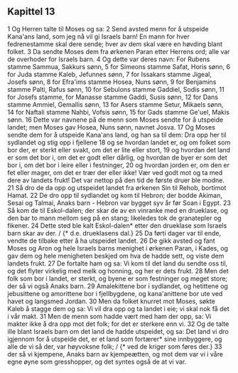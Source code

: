 ## Kapittel 13

1 Og Herren talte til Moses og sa:
2 Send avsted menn for å utspeide Kana'ans land, som jeg nå vil gi Israels barn! En mann for hver fedrenestamme skal dere sende; hver av dem skal være en høvding blant folket.
3 Da sendte Moses dem fra ørkenen Paran etter Herrens ord; alle var de overhoder for Israels barn.
4 Og dette var deres navn: For Rubens stamme Sammua, Sakkurs sønn,
5 for Simeons stamme Safat, Horis sønn,
6 for Juda stamme Kaleb, Jefunnes sønn,
7 for Issakars stamme Jigeal, Josefs sønn,
8 for Efra'ims stamme Hosea, Nuns sønn,
9 for Benjamins stamme Palti, Rafus sønn,
10 for Sebulons stamme Gaddiel, Sodis sønn,
11 for Josefs stamme, for Manasse stamme Gaddi, Susis sønn,
12 for Dans stamme Ammiel, Gemallis sønn,
13 for Asers stamme Setur, Mikaels sønn,
14 for Naftali stamme Nahbi, Vofsis sønn,
15 for Gads stamme Ge'uel, Makis sønn.
16 Dette var navnene på de menn som Moses sendte for å utspeide landet; men Moses gav Hosea, Nuns sønn, navnet Josva.
17 Og Moses sendte dem for å utspeide Kana'ans land, og han sa til dem: Dra opp her til sydlandet og stig opp i fjellene
18 og se hvordan landet er, og om folket som bor der, er sterkt eller svakt, om det er lite eller stort,
19 og hvordan det land er som det bor i, om det er godt eller dårlig, og hvordan de byer er som det bor i, om det bor i leire eller i festninger,
20 og hvordan jorden er, om den er fet eller mager, om det er trær der eller ikke! Vær ved godt mot og ta med dere av landets frukt! Det var nettop på den tid de første druer ble modne.
21 Så dro de da opp og utspeidet landet fra ørkenen Sin til Rehob, bortimot Hamat.
22 De dro opp til sydlandet og kom til Hebron; der bodde Akiman, Sesai og Talmai, Anaks barn - Hebron var bygget syv år før Soan i Egypt.
23 Så kom de til Eskol-dalen; der skar de av en vinranke med en drueklase, og den bar to mann mellom seg på en stang; likeledes tok de granatepler og fikener.
24 Dette sted ble kalt Eskol-dalen* etter den drueklase som Israels barn skar av der. / {* d.e. drueklasens dal.}
25 Da førti dager var til ende, vendte de tilbake etter å ha utspeidet landet.
26 De gikk avsted og fant Moses og Aron og hele Israels barns menighet i ørkenen Paran, i Kades, og gav dem og hele menigheten beskjed om hva de hadde sett, og viste dem landets frukt.
27 De fortalte ham og sa: Vi kom til det land du sendte oss til, og det flyter virkelig med melk og honning, og her er dets frukt.
28 Men det folk som bor i landet, er sterkt, og byene er som festninger og meget store; der så vi også Anaks barn.
29 Amalekittene bor i sydlandet, og hetittene og jebusittene og amorittene bor i fjellbygdene, og kana'anittene bor ute ved havet og langsmed Jordan.
30 Men da folket knurret mot Moses, søkte Kaleb å stagge dem og sa: Vi vil dra opp og ta landet i eie; vi skal nok få det i vår makt.
31 Men de menn som hadde vært med ham der opp, sa: Vi makter ikke å dra opp mot det folk; for det er sterkere enn vi.
32 Og de talte ille blant Israels barn om det land de hadde utspeidet, og sa: Det land vi dro igjennom for å utspeide det, er et land som fortærer* sine innbyggere, og alle de vi så der, var høyvoksne folk; / {* ved de kriger som føres der.}
33 der så vi kjempene, Anaks barn av kjempeætten, og mot dem var vi i våre egne øyne som gresshopper, og det syntes også de at vi var.
